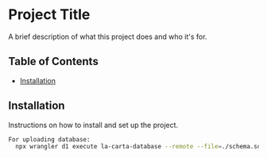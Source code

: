 # Project Title

A brief description of what this project does and who it's for.

## Table of Contents

- [Installation](#installation)

## Installation

Instructions on how to install and set up the project.

```bash
For uploading database:
  npx wrangler d1 execute la-carta-database --remote --file=./schema.sql
```